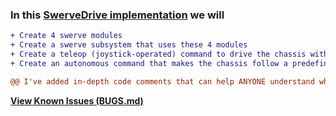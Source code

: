### In this [SwerveDrive implementation](https://github.com/ShawnZhuPro/SwerveDrive/tree/master/src/main/java/frc/robot) we will
```diff
+ Create 4 swerve modules
+ Create a swerve subsystem that uses these 4 modules
+ Create a teleop (joystick-operated) command to drive the chassis with swerve drive
+ Create an autonomous command that makes the chassis follow a predefined path
```

```diff
@@ I've added in-depth code comments that can help ANYONE understand what's happening! @@
```

[**View Known Issues (BUGS.md)**](https://github.com/ShawnZhuPro/SwerveDrive/blob/master/BUGS.md)


